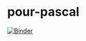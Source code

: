 # pour-pascal

[![Binder](https://mybinder.org/badge_logo.svg)](https://mybinder.org/v2/gh/XGlorot/pour-pascal/HEAD)
